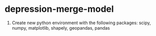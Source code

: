 # depression-merge-model

1. Create new python environment with the following packages: scipy, numpy, matplotlib, shapely, geopandas, pandas
